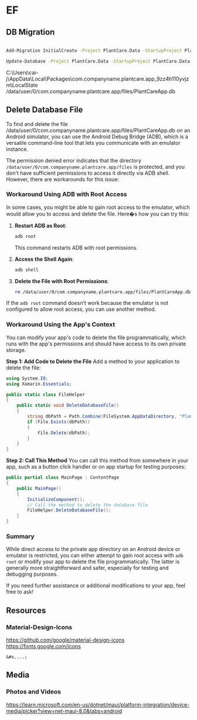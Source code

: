 # EF

## DB Migration

```cmd

Add-Migration InitialCreate -Project PlantCare.Data -StartupProject PlantCare.Data

Update-Database -Project PlantCare.Data -StartupProject PlantCare.Data
```

C:\Users\cai-j\AppData\Local\Packages\com.companyname.plantcare.app_9zz4h110yvjzm\LocalState\
/data/user/0/com.companyname.plantcare.app/files/PlantCareApp.db

## Delete Database File

To find and delete the file /data/user/0/com.companyname.plantcare.app/files/PlantCareApp.db on an Android simulator, you can use the Android Debug Bridge (ADB), which is a versatile command-line tool that lets you communicate with an emulator instance.

The permission denied error indicates that the directory `/data/user/0/com.companyname.plantcare.app/files` is protected, and you don't have sufficient permissions to access it directly via ADB shell. However, there are workarounds for this issue:

### Workaround Using ADB with Root Access

In some cases, you might be able to gain root access to the emulator, which would allow you to access and delete the file. Here�s how you can try this:

1. **Restart ADB as Root**:

   ```sh
   adb root
   ```

   This command restarts ADB with root permissions.

2. **Access the Shell Again**:

   ```sh
   adb shell
   ```

3. **Delete the File with Root Permissions**:

   ```sh
   rm /data/user/0/com.companyname.plantcare.app/files/PlantCareApp.db
   ```

If the `adb root` command doesn't work because the emulator is not configured to allow root access, you can use another method.

### Workaround Using the App's Context

You can modify your app's code to delete the file programmatically, which runs with the app's permissions and should have access to its own private storage.

**Step 1: Add Code to Delete the File**
Add a method to your application to delete the file:

```csharp
using System.IO;
using Xamarin.Essentials;

public static class FileHelper
{
    public static void DeleteDatabaseFile()
    {
        string dbPath = Path.Combine(FileSystem.AppDataDirectory, "PlantCareApp.db");
        if (File.Exists(dbPath))
        {
            File.Delete(dbPath);
        }
    }
}
```

**Step 2: Call This Method**
You can call this method from somewhere in your app, such as a button click handler or on app startup for testing purposes:

```csharp
public partial class MainPage : ContentPage
{
    public MainPage()
    {
        InitializeComponent();
        // Call the method to delete the database file
        FileHelper.DeleteDatabaseFile();
    }
}
```

### Summary

While direct access to the private app directory on an Android device or emulator is restricted, you can either attempt to gain root access with `adb root` or modify your app to delete the file programmatically. The latter is generally more straightforward and safer, especially for testing and debugging purposes.

If you need further assistance or additional modifications to your app, feel free to ask!

## Resources

### Material-Design-Icons

<https://github.com/google/material-design-icons>
<https://fonts.google.com/icons>

`&#x....;`

## Media

### Photos and Videos

<https://learn.microsoft.com/en-us/dotnet/maui/platform-integration/device-media/picker?view=net-maui-8.0&tabs=android>
